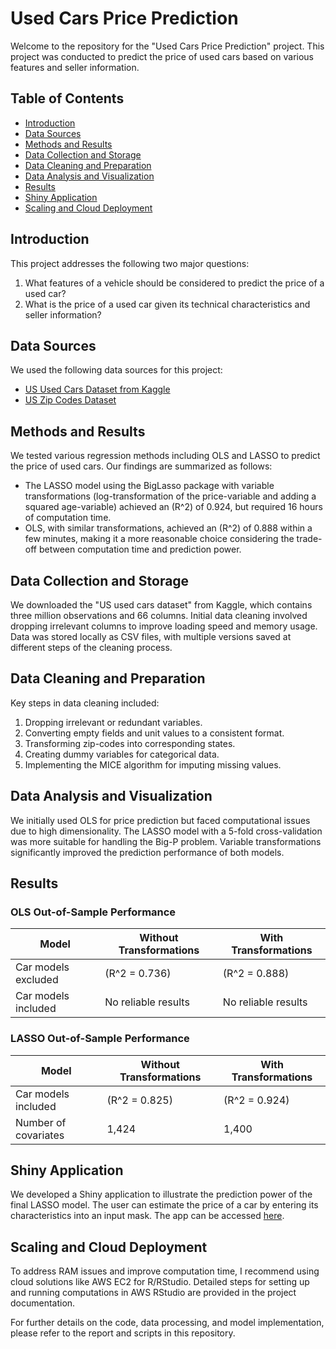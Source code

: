 
# Used Cars Price Prediction

Welcome to the repository for the "Used Cars Price Prediction" project. This project was conducted to predict the price of used cars based on various features and seller information.

## Table of Contents

- [Introduction](#introduction)
- [Data Sources](#data-sources)
- [Methods and Results](#methods-and-results)
- [Data Collection and Storage](#data-collection-and-storage)
- [Data Cleaning and Preparation](#data-cleaning-and-preparation)
- [Data Analysis and Visualization](#data-analysis-and-visualization)
- [Results](#results)
- [Shiny Application](#shiny-application)
- [Scaling and Cloud Deployment](#scaling-and-cloud-deployment)

## Introduction

This project addresses the following two major questions:
1. What features of a vehicle should be considered to predict the price of a used car?
2. What is the price of a used car given its technical characteristics and seller information?

## Data Sources

We used the following data sources for this project:
- [US Used Cars Dataset from Kaggle](https://www.kaggle.com/datasets/ananaymital/us-used-cars-dataset)
- [US Zip Codes Dataset](https://www.unitedstateszipcodes.org/zip-code-database/)

## Methods and Results

We tested various regression methods including OLS and LASSO to predict the price of used cars. Our findings are summarized as follows:
- The LASSO model using the BigLasso package with variable transformations (log-transformation of the price-variable and adding a squared age-variable) achieved an \(R^2\) of 0.924, but required 16 hours of computation time.
- OLS, with similar transformations, achieved an \(R^2\) of 0.888 within a few minutes, making it a more reasonable choice considering the trade-off between computation time and prediction power.

## Data Collection and Storage

We downloaded the "US used cars dataset" from Kaggle, which contains three million observations and 66 columns. Initial data cleaning involved dropping irrelevant columns to improve loading speed and memory usage. Data was stored locally as CSV files, with multiple versions saved at different steps of the cleaning process.

## Data Cleaning and Preparation

Key steps in data cleaning included:
1. Dropping irrelevant or redundant variables.
2. Converting empty fields and unit values to a consistent format.
3. Transforming zip-codes into corresponding states.
4. Creating dummy variables for categorical data.
5. Implementing the MICE algorithm for imputing missing values.

## Data Analysis and Visualization

We initially used OLS for price prediction but faced computational issues due to high dimensionality. The LASSO model with a 5-fold cross-validation was more suitable for handling the Big-P problem. Variable transformations significantly improved the prediction performance of both models.

## Results

### OLS Out-of-Sample Performance

| Model                          | Without Transformations | With Transformations |
|--------------------------------|-------------------------|----------------------|
| Car models excluded            | \(R^2 = 0.736\)         | \(R^2 = 0.888\)      |
| Car models included            | No reliable results     | No reliable results  |

### LASSO Out-of-Sample Performance

| Model                          | Without Transformations | With Transformations |
|--------------------------------|-------------------------|----------------------|
| Car models included            | \(R^2 = 0.825\)         | \(R^2 = 0.924\)      |
| Number of covariates           | 1,424                   | 1,400                |

## Shiny Application

We developed a Shiny application to illustrate the prediction power of the final LASSO model. The user can estimate the price of a car by entering its characteristics into an input mask. The app can be accessed [here](https://sgassner.shinyapps.io/car_price_prediction_app/).

## Scaling and Cloud Deployment

To address RAM issues and improve computation time, I recommend using cloud solutions like AWS EC2 for R/RStudio. Detailed steps for setting up and running computations in AWS RStudio are provided in the project documentation.

For further details on the code, data processing, and model implementation, please refer to the report and scripts in this repository.
